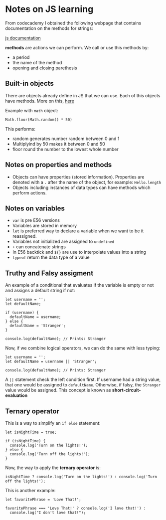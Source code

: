 
# Notes on JS learning

From codecademy I obtained the following webpage that contains documentation
on the methods for strings:

[js documentation](https://developer.mozilla.org/en-US/docs/Web/JavaScript/Reference/Global_Objects/String)

**methods** are actions we can perform. We call or use this methods by:

 - a period
 - the name of the method
 - opening and closing parethesis

 ## Built-in objects

 There are objects already define in JS that we can use. Each of this objects
 have methods. More on this, [here](https://developer.mozilla.org/en-US/docs/Web/JavaScript/Reference/Global_Objects)

Example with `math` object:

```
Math.floor(Math.random() * 50)
```

This performs:

 - random generates number random between 0 and 1
 - Multiplyind by 50 makes it between 0 and 50
 - floor round the number to the lowest whole number


## Notes on properties and methods

 - Objects can have properties (stored information). Properties are denoted
 with a `.` after the name of the object, for example: `Hello.length`
 - Objects including instances of data types can have methods which perform
 actions.

## Notes on variables

 - `var` is pre E56 versions
 - Variables are stored in memory
 - `let` is preferred way to declare a variable when we want to be it 
 	reassigned.
 - Variables not initialized are assigned to `undefined`
 - `+` can concatenate strings
 - In E56 backtick and `${}` are use to interpolate values into a string
 - `typeof` return the data type of a value

## Truthy and Falsy assigment

 An example of a conditional that evaluates if the variable is empty or not
 and assigns a default string if not:

```
let username = '';
let defaultName;
 
if (username) {
  defaultName = username;
} else {
  defaultName = 'Stranger';
}
 
console.log(defaultName); // Prints: Stranger
```

Now, if we combine logical operators, we can do the same with less typing:

```
let username = '';
let defaultName = username || 'Stranger';
 
console.log(defaultName); // Prints: Stranger
```

A `||` statement check the left condition first. If username had a string value,
that one would be assigned to `defaultName`. Otherwise, if falsy, the `Stranger`
value would be assigned. This concept is known as **short-circuit-evaluation**

## Ternary operator

This is a way to simplify an `if else` statement:

```
let isNightTime = true;
 
if (isNightTime) {
  console.log('Turn on the lights!');
} else {
  console.log('Turn off the lights!');
}
```

Now, the way to apply the **ternary operator** is:

```
isNightTime ? console.log('Turn on the lights!') : console.log('Turn off the lights!');
```

This is another example:

```
let favoritePhrase = 'Love That!';

favoritePhrase === 'Love That!' ? console.log('I love that!') :
  console.log("I don't love that!");
```



